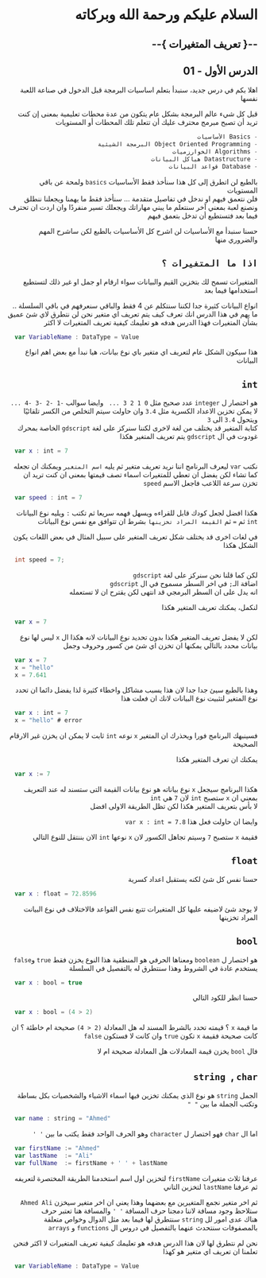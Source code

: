 <div dir = rtl>

# السلام عليكم ورحمة الله وبركاته
## --{ تعريف المتغيرات }--
## الدرس الأول - 01

اهلا بكم في درس جديد،
سنبدأ بتعلم اساسيات البرمجة قبل الدخول في صناعة اللعبة نفسها 

قبل كل شيء عالم البرمجة بشكل عام 
يتكون من عدة محطات تعليمية
بمعنى إن كنت تريد أن تصبح مبرمج محترف عليك أن تتعلم تلك المحطات أو المستويات
```swift
- Basics الأساسيات
- Object Oriented Programming البرمجة الشيئية
- Algorithms الخوارزميات
- Datastructure هياكل البيانات
- Database قواعد البيانات
```
بالطبع لن اتطرق إلى كل هذا
سنأخذ فقط الأساسيات `basics` ولمحة عن باقي المستويات   
فلن نتعمق فيهم او ندخل في تفاصيل متقدمة ... سنأخذ فقط ما يهمنا ويجعلنا ننطلق ونصنع لعبة
بمعني آخر سنتعلم ما يبني مهاراتك ويجعلك تسير منفردًا
وان اردت ان تحترف فيما بعد فتستطيع أن تدخل بتعمق فيهم

حسنا سنبدأ مع الأساسيات
لن اشرح كل الأساسيات بالطبع
لكن ساشرح المهم والضروري منها 
## ` اذا ما المتغيرات ؟ `
المتغيرات تسمح لك بتخزين القيم والبيانات سواء ارقام او جمل او غير ذلك لتستطيع استخدامها فيما 
بعد

انواع البيانات كثيرة جدا لكننا سنتكلم عن 4 فقط 
والباقي سنعرفهم في باقي السلسلة .. ما يهم في هذا الدرس انك تعرف كيف يتم تعريف اي متغير
نحن لن نتطرق لاي شئ عميق بشأن المتغيرات فهذا الدرس هدفه هو تعليمك كيفية تعريف المتغيرات لا 
اكثر 
<div dir = ltr>

```swift
  var VariableName : DataType = Value
```
</div>
هذا سيكون الشكل عام لتعريف اي متغير باي نوع بيانات، هيا نبدأ مع بعض اهم انواع البيانات

## ` int `
هو اختصار ل `integer` عدد صحيح مثل `0 1 2 3 ... ` وايضا سوالب `-1 -2 -3 -4 ...`  
 لا يمكن تخزين الاعداد الكسرية مثل `3.4` وان حاولت سيتم التخلص من الكسر تلقائيًا ويتحول `3.4` الى `3`  
كتابة المتغير قد يختلف من لغة لاخرى لكننا سنركز على لغة `gdscript` الخاصة بمحرك غودوت
في ال `gdscript` يتم تعريف المتغير هكذا 

<div dir = ltr>

```swift
  var x : int = 7
```
</div>

نكتب `var` ليعرف البرنامج اننا نريد تعريف متغير
ثم يليه `اسم المتغير` ويمكنك ان تجعله كما تشاء
لكن يفضل ان تعطي للمتغيرات اسماء تصف قيمتها 
بمعنى ان كنت تريد ان تخزن سرعة اللاعب فاجعل الاسم `speed` 

<div dir = ltr>

```swift
  var speed : int = 7
```
</div>

هكذا افضل لجعل كودك قابل للقراءه ويسهل فهمه سريعا
ثم تكتب `:` ويليه نوع البيانات `int` ثم `=` ثم `القيمة المراد تخزينها` بشرط ان تتوافق مع نفس نوع البيانات

في لغات اخرى قد يختلف شكل تعريف المتغير
على سبيل المثال في بعض اللغات يكون الشكل هكذا

<div dir = ltr>

```c++
  int speed = 7;
```
</div>

لكن كما قلنا نحن سنركز على لغة `gdscript`  
 اضافة الـ`;` في اخر السطر مسموح في ال `gdscript`  
 انه يدل على ان السطر البرمجي قد انتهى لكن يقترح ان لا تستعمله

لنكمل، يمكنك تعريف المتغير هكذا

<div dir = ltr>

```swift
  var x = 7
```
</div>

لكن لا يفضل تعريف المتغير هكذا بدون تحديد نوع البيانات 
لانه هكذا ال `x` ليس لها نوع بيانات محدد بالتالي
يمكنها ان تخزن اي شئ من كسور وحروف وجمل


<div dir = ltr>

```swift
  var x = 7
  x = "hello"
  x = 7.641
```
</div>

وهذا بالطبع سيئ جدا جدا لان هذا يسبب مشاكل واخطاء كثيرة
لذا يفضل دائما ان تحدد نوع المتغير لتثبيت نوع البيانات
لانك ان فعلت هذا

<div dir = ltr>

```swift
  var x : int = 7
  x = "hello" # error
```
</div>

فسينبهك البرنامج فورا ويحذرك ان المتغير `x` نوعه `int` ثابت 
لا يمكن ان يخزن غير الارقام الصحيحة

يمكنك ان تعرف المتغير هكذا

<div dir = ltr>

```swift
  var x := 7
```
</div>

هكذا  البرنامج سيجعل  `x` نوع بياناته هو نوع بيانات القيمة التى ستسند له عند التعريف
بمعني ان `x` ستصبح `int` لان `7` هي `int`  
لا بأس بتعريف المتغير هكذا لكن تظل الطريقة الاولى افضل 

وايضا ان حاولت فعل هذا `var x : int = 7.8`

فقيمة `x` ستصبح `7` وسيتم تجاهل الكسور لان `x` نوعها `int`
الان بننتقل للنوع التالي

## `float`
 حسنا نفس كل شئ لكنه يستقبل اعداد كسرية


<div dir = ltr>

```swift
  var x : float = 72.8596
``` 
</div>

لا يوجد شئ لاضيفه عليها 
كل المتغيرات تتبع نفس القواعد فالاختلاف في نوع البيانت المراد تخزينها 

## `bool`
هو اختصار  ل `boolean`
 ومعناها الحرفي هو المنطقية
هذا النوع يخزن فقط `true` و`false` 
يستخدم عادة في الشروط وهذا سنتطرق له بالتفصيل في السلسلة 

<div dir = ltr>

```swift
  var x : bool = true
```
</div>

حسنا انظر للكود التالي 

<div dir = ltr>

```swift
  var x : bool = (4 > 2)
```
</div>

ما قيمة `x` ؟
قيمته تحدد بالشرط المسند له هل المعادلة `(2 < 4)` صحيحة ام خاطئة ؟ 
ان كانت صحيحة فقيمة `x` تكون `true` وان كانت لا فستكون `false`

فال `bool` يخزن قيمة المعادلات هل المعادلة صحيحة ام لا

## `string `, `char`
الجمل `string` هو نوع الذي يمكنك تخزين فيها اسماء الاشياء والشخصيات بكل بساطة
وتكتب الجملة ما بين ` " " `

<div dir = ltr>

```swift
  var name : string = "Ahmed"
```
</div>

اما ال `char` فهو اختصار ل `character` وهو الحرف الواحد فقط
يكتب ما بين ` ' ' `

<div dir = ltr>

```swift
  var firstName := "Ahmed"
  var lastName  := "Ali"
  var fullName  := firstName + ' ' + lastName
```
</div>

عرفنا ثلاث متغيرات `firstName` لتخزين اول اسم 
استخدمنا الطريقة المختصرة لتعريفه ثم عرفنا  `lastName`  لتخزين التاني

ثم اخر متغير نجمع المتغيرين مع بعضهما وهذا يعني ان اخر متغير سيخزن
`Ahmed Ali` ستلاحظ وجود مسافة لاننا دمجنا حرف المسافة `' '` والمسافة هنا تعتبر حرف  
  هناك عدى امور لل `string` سنتطرق لها فيما بعد مثل الدوال وخواص متعلقة بالمصفوفات 
سنتحدث عنهما بالتفصيل في دروس ال `functions` و `arrays`

نحن لم نتطرق لها لان هذا الدرس هدفه هو تعليمك كيفية تعريف المتغيرات لا اكثر 
فنحن تعلمنا ان تعريف اي متغير هو كهذا 


<div dir = ltr>

```swift
  var VariableName : DataType = Value
```

</div>
</div>